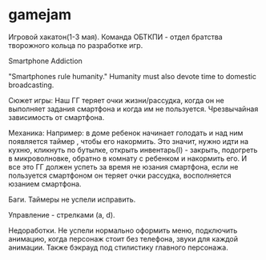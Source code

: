 # gamejam
Игровой хакатон(1-3 мая). Команда ОБТКПИ - отдел братства творожного кольца по разработке игр.

Smartphone Addiction

"Smartphones rule humanity." Humanity must also devote time to domestic broadcasting.

Сюжет игры: Наш ГГ теряет очки жизни/рассудка, когда он не выполняет задания смартфона и когда им не пользуется. Чрезвычайная зависимость от смартфона. 

Механика: Например: в доме ребенок начинает голодать и над ним появляется таймер , чтобы его накормить. Это значит, нужно идти на кухню, кликнуть по бутылке, открыть инвентарь(I) - закрыть, подогреть в микроволновке, обратно в комнату с ребенком и накормить его. И все это ГГ должен успеть за время не юзания смартфона, если не пользуется смартфоном он теряет очки рассудка, восполняется юзанием смартфона.

Баги. Таймеры не успели исправить.

Управление  - стрелками (a, d).

Недоработки. Не успели нормально оформить меню, подключить анимацию, когда персонаж стоит без телефона, звуки для каждой анимации. Также бэкрауд под стилистику главного персонажа. 
